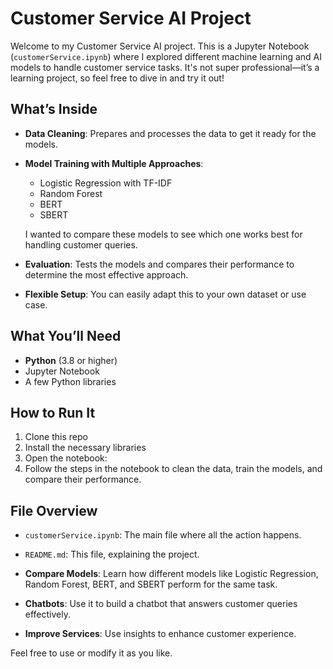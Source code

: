 # Customer Service AI Project

Welcome to my Customer Service AI project. This is a Jupyter Notebook (`customerService.ipynb`) where I explored different machine learning and AI models to handle customer service tasks. It's not super professional—it’s a learning project, so feel free to dive in and try it out!

## What’s Inside

- **Data Cleaning**: Prepares and processes the data to get it ready for the models.
- **Model Training with Multiple Approaches**:
  - Logistic Regression with TF-IDF
  - Random Forest
  - BERT
  - SBERT
  
  I wanted to compare these models to see which one works best for handling customer queries.
- **Evaluation**: Tests the models and compares their performance to determine the most effective approach.
- **Flexible Setup**: You can easily adapt this to your own dataset or use case.

## What You’ll Need

- **Python** (3.8 or higher)
- Jupyter Notebook
- A few Python libraries

## How to Run It

1. Clone this repo
2. Install the necessary libraries
3. Open the notebook:
4. Follow the steps in the notebook to clean the data, train the models, and compare their performance.

## File Overview

- `customerService.ipynb`: The main file where all the action happens.
- `README.md`: This file, explaining the project.

- **Compare Models**: Learn how different models like Logistic Regression, Random Forest, BERT, and SBERT perform for the same task.
- **Chatbots**: Use it to build a chatbot that answers customer queries effectively.
- **Improve Services**: Use insights to enhance customer experience.

Feel free to use or modify it as you like.
